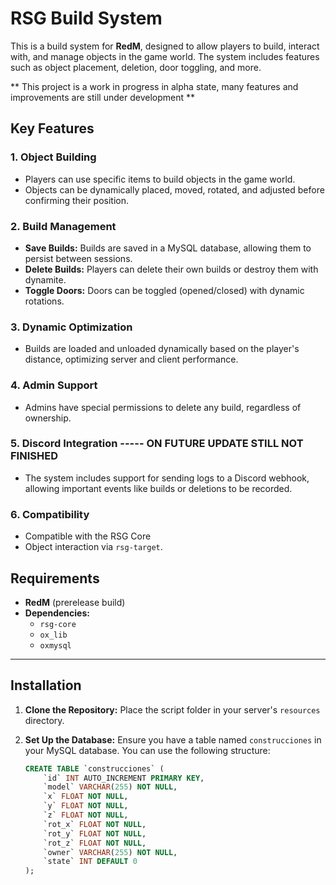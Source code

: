 # RSG Build System

This is a build system for **RedM**, designed to allow players to build, interact with, and manage objects in the game world. The system includes features such as object placement, deletion, door toggling, and more. 

**
This project is a work in progress in alpha state, many features and improvements are still under development
**

## Key Features

### 1. **Object Building**
- Players can use specific items to build objects in the game world.
- Objects can be dynamically placed, moved, rotated, and adjusted before confirming their position.

### 2. **Build Management**
- **Save Builds:** Builds are saved in a MySQL database, allowing them to persist between sessions.
- **Delete Builds:** Players can delete their own builds or destroy them with dynamite.
- **Toggle Doors:** Doors can be toggled (opened/closed) with dynamic rotations.

### 3. **Dynamic Optimization**
- Builds are loaded and unloaded dynamically based on the player's distance, optimizing server and client performance.

### 4. **Admin Support**
- Admins have special permissions to delete any build, regardless of ownership.

### 5. **Discord Integration**  ----- ON FUTURE UPDATE STILL NOT FINISHED
- The system includes support for sending logs to a Discord webhook, allowing important events like builds or deletions to be recorded.

### 6. **Compatibility**
- Compatible with the RSG Core
- Object interaction via `rsg-target`.

## Requirements
- **RedM** (prerelease build)
- **Dependencies:**
  - `rsg-core`
  - `ox_lib`
  - `oxmysql`

---

## Installation

1. **Clone the Repository:**
   Place the script folder in your server's `resources` directory.

2. **Set Up the Database:**
   Ensure you have a table named `construcciones` in your MySQL database. You can use the following structure:

   ```sql
   CREATE TABLE `construcciones` (
       `id` INT AUTO_INCREMENT PRIMARY KEY,
       `model` VARCHAR(255) NOT NULL,
       `x` FLOAT NOT NULL,
       `y` FLOAT NOT NULL,
       `z` FLOAT NOT NULL,
       `rot_x` FLOAT NOT NULL,
       `rot_y` FLOAT NOT NULL,
       `rot_z` FLOAT NOT NULL,
       `owner` VARCHAR(255) NOT NULL,
       `state` INT DEFAULT 0
   );
